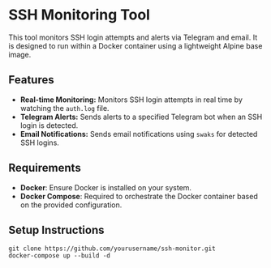 # SSH Monitoring Tool

This tool monitors SSH login attempts and alerts via Telegram and email. It is designed to run within a Docker container using a lightweight Alpine base image.

## Features

- **Real-time Monitoring:** Monitors SSH login attempts in real time by watching the `auth.log` file.
- **Telegram Alerts:** Sends alerts to a specified Telegram bot when an SSH login is detected.
- **Email Notifications:** Sends email notifications using `swaks` for detected SSH logins.

## Requirements

- **Docker**: Ensure Docker is installed on your system.
- **Docker Compose**: Required to orchestrate the Docker container based on the provided configuration.

## Setup Instructions

```
git clone https://github.com/yourusername/ssh-monitor.git
docker-compose up --build -d

```
